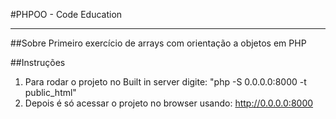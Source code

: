 #PHPOO - Code Education
***

##Sobre
Primeiro exercício de arrays com orientação a objetos em PHP

##Instruções
1. Para rodar o projeto no Built in server digite: "php -S 0.0.0.0:8000 -t public_html"
2. Depois é só acessar o projeto no browser usando: http://0.0.0.0:8000
